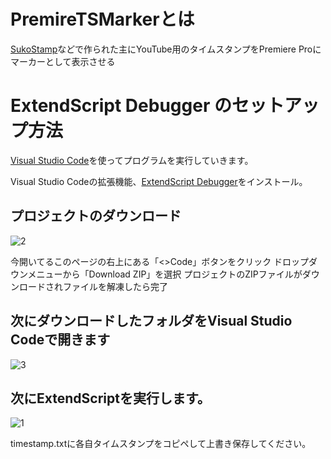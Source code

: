 # PremireTSMarkerとは
[SukoStamp](https://chromewebstore.google.com/detail/sukostamp/bioancpdekiljihjfibhpadakcnceoeg)などで作られた主にYouTube用のタイムスタンプをPremiere Proにマーカーとして表示させる

# ExtendScript Debugger のセットアップ方法

[Visual Studio Code](https://code.visualstudio.com/)を使ってプログラムを実行していきます。

Visual Studio Codeの拡張機能、[ExtendScript Debugger](https://marketplace.visualstudio.com/items?itemName=Adobe.extendscript-debug)をインストール。

## プロジェクトのダウンロード

![2](https://github.com/keimaruO/PremiereTSMarker/assets/91080250/a861b5c7-70a1-4ddf-baf4-c1f89466bec1)

今開いてるこのページの右上にある「<>Code」ボタンをクリック
ドロップダウンメニューから「Download ZIP」を選択
プロジェクトのZIPファイルがダウンロードされファイルを解凍したら完了

## 次にダウンロードしたフォルダをVisual Studio Codeで開きます

![3](https://github.com/keimaruO/PremiereTSMarker/assets/91080250/27bc2701-c2bb-4535-bc74-4313444a417b)


## 次にExtendScriptを実行します。

![1](https://github.com/keimaruO/PremiereTSMarker/assets/91080250/4706dcfd-dcd2-4b5a-afa8-dd8284cf1b53)

timestamp.txtに各自タイムスタンプをコピペして上書き保存してください。